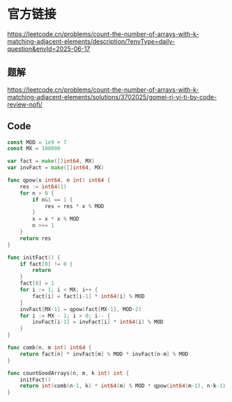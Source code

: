 # 官方链接
https://leetcode.cn/problems/count-the-number-of-arrays-with-k-matching-adjacent-elements/description/?envType=daily-question&envId=2025-06-17

## 题解
https://leetcode.cn/problems/count-the-number-of-arrays-with-k-matching-adjacent-elements/solutions/3702025/gomei-ri-yi-ti-by-code-review-nofj/

## Code
```go
const MOD = 1e9 + 7
const MX = 100000

var fact = make([]int64, MX)
var invFact = make([]int64, MX)

func qpow(x int64, n int) int64 {
	res := int64(1)
	for n > 0 {
		if n&1 == 1 {
			res = res * x % MOD
		}
		x = x * x % MOD
		n >>= 1
	}
	return res
}

func initFact() {
	if fact[0] != 0 {
		return
	}
	fact[0] = 1
	for i := 1; i < MX; i++ {
		fact[i] = fact[i-1] * int64(i) % MOD
	}
	invFact[MX-1] = qpow(fact[MX-1], MOD-2)
	for i := MX - 1; i > 0; i-- {
		invFact[i-1] = invFact[i] * int64(i) % MOD
	}
}

func comb(n, m int) int64 {
	return fact[n] * invFact[m] % MOD * invFact[n-m] % MOD
}

func countGoodArrays(n, m, k int) int {
	initFact()
	return int(comb(n-1, k) * int64(m) % MOD * qpow(int64(m-1), n-k-1) % MOD)
}
```